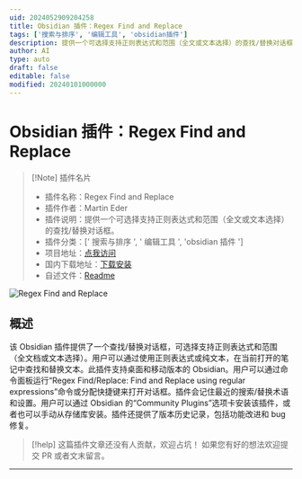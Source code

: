 ```yaml
---
uid: 2024052909204258
title: Obsidian 插件：Regex Find and Replace
tags: ['搜索与排序', '编辑工具', 'obsidian插件']
description: 提供一个可选择支持正则表达式和范围（全文或文本选择）的查找/替换对话框。
author: AI
type: auto
draft: false
editable: false
modified: 20240101000000
---
```


# Obsidian 插件：Regex Find and Replace

> [!Note] 插件名片
> - 插件名称：Regex Find and Replace
> - 插件作者：Martin Eder
> - 插件说明：提供一个可选择支持正则表达式和范围（全文或文本选择）的查找/替换对话框。
> - 插件分类：[' 搜索与排序 ', ' 编辑工具 ', 'obsidian 插件 ']
> - 项目地址：[点我访问](https://github.com/Gru80/obsidian-regex-replace)
> - 国内下载地址：[下载安装](https://pkmer.cn/products/plugin/pluginMarket/?obsidian-regex-replace)
> - 自述文件：[Readme](https://ghproxy.net/https://raw.githubusercontent.com/Gru80/obsidian-regex-replace/master/README.md)

![Regex Find and Replace](https://cdn.pkmer.cn/covers/obsidian-regex-replace.png!pkmer)

## 概述

该 Obsidian 插件提供了一个查找/替换对话框，可选择支持正则表达式和范围（全文档或文本选择）。用户可以通过使用正则表达式或纯文本，在当前打开的笔记中查找和替换文本。此插件支持桌面和移动版本的 Obsidian。用户可以通过命令面板运行“Regex Find/Replace: Find and Replace using regular expressions”命令或分配快捷键来打开对话框。插件会记住最近的搜索/替换术语和设置。用户可以通过 Obsidian 的“Community Plugins”选项卡安装该插件，或者也可以手动从存储库安装。插件还提供了版本历史记录，包括功能改进和 bug 修复。

> [!help]
> 这篇插件文章还没有人贡献，欢迎占坑！
> 如果您有好的想法欢迎提交 PR 或者文末留言。

---



